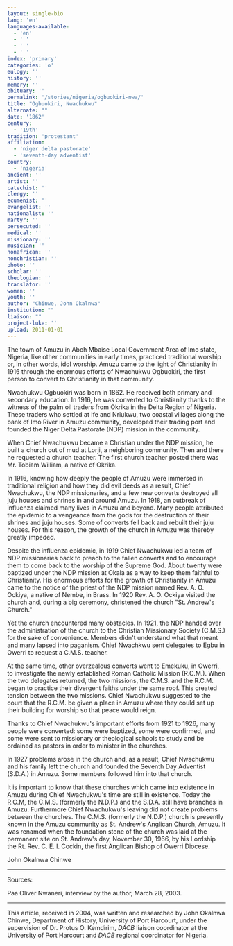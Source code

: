 ```yaml
---
layout: single-bio
lang: 'en'
languages-available:
  - 'en'
  - ' '
  - ' '
  - ' '
index: 'primary'
categories: 'o'
eulogy: ''
history: ''
memory: ''
obituary: ''
permalink: '/stories/nigeria/ogbuokiri-nwa/'
title: "Ogbuokiri, Nwachukwu"
alternate: ""
date: '1862'
century:
  - '19th'
tradition: 'protestant'
affiliation:
  - 'niger delta pastorate'
  - 'seventh-day adventist'
country:
  - 'nigeria'
ancient: ''
artist: ''
catechist: ''
clergy: ''
ecumenist: ''
evangelist: ''
nationalist: ''
martyr: ''
persecuted: ''
medical: ''
missionary: ''
musician: ''
nonafrican: ''
nonchristian: ''
photo: ''
scholar: ''
theologian: ''
translator: ''
women: ''
youth: ''
author: "Chinwe, John Okalnwa"
institution: ""
liaison: ""
project-luke: ''
upload: 2011-01-01
---
```




The town of Amuzu in Aboh Mbaise Local Government Area of Imo state, Nigeria, like other communities in early times, practiced traditional worship or, in other words, idol worship. Amuzu came to the light of Christianity in 1916 through the enormous efforts of Nwachukwu Ogbuokiri, the first person to convert to Christianity in that community.

Nwachukwu Ogbuokiri was born in 1862. He received both primary and secondary education.  In 1916, he was converted to Christianity thanks to the witness of the palm oil traders from Okrika in the Delta Region of Nigeria. These traders who settled at Ife and Nriukwu, two coastal villages along the bank of Imo River in Amuzu community, developed their trading port and founded the Niger Delta Pastorate (NDP) mission in the community.

When Chief Nwachukwu became a Christian under the NDP mission, he built a church out of mud at Lorji, a neighboring community. Then and there he requested a church teacher. The first church teacher posted there was Mr. Tobiam William, a native of Okrika.

In 1916, knowing how deeply the people of Amuzu were immersed in traditional religion and how they did evil deeds as a result, Chief Nwachukwu, the NDP missionaries, and a few new converts destroyed all juju houses and shrines in and around Amuzu.  In 1918, an outbreak of influenza claimed many lives in Amuzu and beyond. Many people attributed the epidemic to a vengeance from the gods for the destruction of their shrines and juju houses. Some of converts fell back and rebuilt their juju houses. For this reason, the growth of the church in Amuzu was thereby greatly impeded.

Despite the influenza epidemic, in 1919 Chief Nwachukwu led a team of NDP missionaries  back to preach to the fallen converts and to encourage them to come back to the worship of the Supreme God.  About twenty were baptized under the NDP mission at Okala as a way to keep them faithful to Christianity. His enormous efforts for the growth of Christianity in Amuzu came to the notice of the priest of the NDP mission named Rev. A. O. Ockiya, a native of Nembe, in Brass. In 1920 Rev. A. O. Ockiya visited the church and, during a big ceremony, christened the church "St. Andrew's Church."

Yet the church encountered many obstacles. In 1921, the NDP handed over the administration of the church to the Christian Missionary Society (C.M.S.) for the sake of convenience. Members didn't understand what that meant and many lapsed into paganism. Chief Nwachkwu sent delegates to Egbu in Owerri to request a C.M.S. teacher.

At the same time, other overzealous converts went to Emekuku, in Owerri, to investigate the newly established Roman Catholic Mission (R.C.M.).  When the two delegates returned, the two missions, the C.M.S. and the R.C.M. began to practice their divergent faiths under the same roof. This created tension between the two missions.  Chief Nwachukwu suggested to the court that the R.C.M.  be given a place in Amuzu where they could set up their building for worship so that peace would reign.

Thanks to Chief Nwachukwu's important efforts from 1921 to 1926, many people were converted: some were baptized, some were confirmed, and some were sent to missionary or theological schools to study and be ordained as pastors in order to minister in the churches.

In 1927 problems arose in the church and, as a result, Chief Nwachukwu and his family left the church and founded the Seventh Day Adventist (S.D.A.) in Amuzu.  Some members followed him into that church.

It is important to know that these churches which came into existence in Amuzu during Chief Nwachukwu's time are still in existence.  Today the R.C.M, the C.M.S. (formerly the N.D.P.) and the S.D.A. still have branches in Amuzu. Furthermore Chief Nwachukwu's leaving did not create problems between the churches. The C.M.S. (formerly the N.D.P.) church is presently known in the Amuzu community as St. Andrew's Anglican Church, Amuzu. It was renamed when the foundation stone of the church was laid at the permanent site on St. Andrew's day, November 30, 1966, by his Lordship the Rt. Rev. C. E. I. Cockin, the first Anglican Bishop of Owerri Diocese.

John Okalnwa Chinwe

---

Sources:

Paa Oliver Nwaneri, interview by the author, March 28, 2003.

---

This article, received in 2004, was written and researched by John Okalnwa Chinwe, Department of History, University of Port Harcourt, under the supervision of Dr. Protus O. Kemdirim, *DACB* liaison coordinator at the University of Port Harcourt and *DACB* regional coordinator for Nigeria.